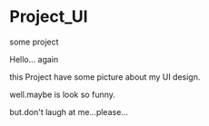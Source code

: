 # Project_UI
some project


Hello... again

this Project have some picture about my UI design.

well.maybe is look so funny.

but.don't laugh at me...please...
